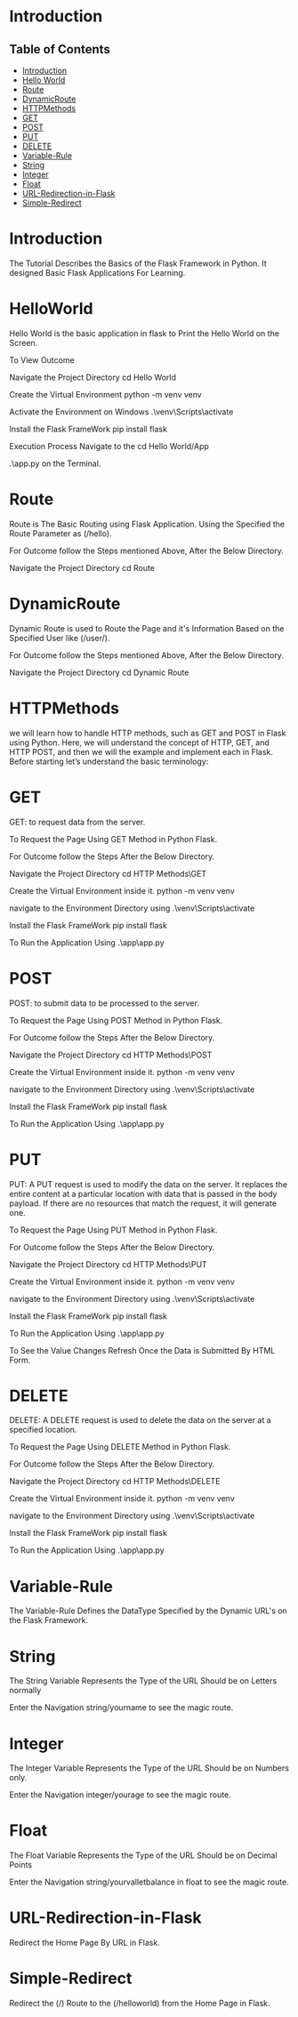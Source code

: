 # Introduction

## Table of Contents

- [Introduction](#Introduction)
- [Hello World](#HelloWorld)
- [Route](#Route)
- [DynamicRoute](#DynamicRoute)
- [HTTPMethods](#HTTPMethods)
- [GET](#GET)
- [POST](#POST)
- [PUT](#PUT)
- [DELETE](#DELETE)
- [Variable-Rule](#Variable-Rule)
- [String](#String)
- [Integer](#Integer)
- [Float](#Float)
- [URL-Redirection-in-Flask](#URL-Redirection-in-Flask)
- [Simple-Redirect](#Simple-Redirect)


# Introduction
The Tutorial Describes the Basics of the Flask Framework in Python. It designed Basic Flask Applications For Learning.

# HelloWorld

Hello World is the basic application in flask to Print the Hello World on the Screen.

To View Outcome 

Navigate the Project Directory
cd Hello World

Create the Virtual Environment
python -m venv venv

Activate the Environment on Windows
.\venv\Scripts\activate

Install the Flask FrameWork
pip install flask

Execution Process
Navigate to the cd Hello World/App

.\app.py on the Terminal.

# Route

Route is The Basic Routing using Flask Application.
Using the Specified the Route Parameter as (/hello).

For Outcome follow the Steps mentioned Above, After the Below Directory.

Navigate the Project Directory
cd Route

# DynamicRoute

Dynamic Route is used to Route the Page and it's Information Based on the Specified User like (/user/<UserName>).

For Outcome follow the Steps mentioned Above, After the Below Directory.

Navigate the Project Directory
cd Dynamic Route

# HTTPMethods

we will learn how to handle HTTP methods, such as GET and POST in Flask using Python. Here, we will understand the concept of HTTP, GET, and HTTP POST, and then we will the example and implement each in Flask. Before starting let’s understand the basic terminology:

# GET

GET: to request data from the server.

To Request the Page Using GET Method in Python Flask.

For Outcome follow the Steps After the Below Directory.

Navigate the Project Directory
cd HTTP Methods\GET

Create the Virtual Environment inside it.
python -m venv venv

navigate to the Environment Directory using
.\venv\Scripts\activate

Install the Flask FrameWork
pip install flask

To Run the Application Using
.\app\app.py

# POST

POST: to submit data to be processed to the server.

To Request the Page Using POST Method in Python Flask.

For Outcome follow the Steps After the Below Directory.

Navigate the Project Directory
cd HTTP Methods\POST

Create the Virtual Environment inside it.
python -m venv venv

navigate to the Environment Directory using
.\venv\Scripts\activate

Install the Flask FrameWork
pip install flask

To Run the Application Using
.\app\app.py

# PUT

PUT: A PUT request is used to modify the data on the server. It replaces the entire content at a particular location with data that is passed in the body payload. If there are no resources that match the request, it will generate one.

To Request the Page Using PUT Method in Python Flask.

For Outcome follow the Steps After the Below Directory.

Navigate the Project Directory
cd HTTP Methods\PUT

Create the Virtual Environment inside it.
python -m venv venv

navigate to the Environment Directory using
.\venv\Scripts\activate

Install the Flask FrameWork
pip install flask

To Run the Application Using
.\app\app.py

To See the Value Changes Refresh Once the Data is Submitted By HTML Form.

# DELETE

DELETE: A DELETE request is used to delete the data on the server at a specified location.

To Request the Page Using DELETE Method in Python Flask.

For Outcome follow the Steps After the Below Directory.

Navigate the Project Directory
cd HTTP Methods\DELETE

Create the Virtual Environment inside it.
python -m venv venv

navigate to the Environment Directory using
.\venv\Scripts\activate

Install the Flask FrameWork
pip install flask

To Run the Application Using
.\app\app.py

# Variable-Rule

The Variable-Rule Defines the DataType Specified by the Dynamic URL's on the Flask Framework.

# String

The String Variable Represents the Type of the URL Should be on Letters normally

Enter the Navigation string/yourname to see the magic route.

# Integer

The Integer Variable Represents the Type of the URL Should be on Numbers only.

Enter the Navigation integer/yourage to see the magic route.

# Float

The Float Variable Represents the Type of the URL Should be on Decimal Points

Enter the Navigation string/yourvalletbalance in float to see the magic route.


# URL-Redirection-in-Flask

Redirect the Home Page By URL in Flask.

# Simple-Redirect

Redirect the (/) Route to the (/helloworld) from the Home Page in Flask.